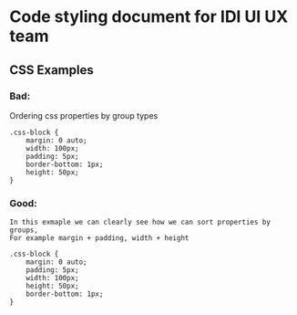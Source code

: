 # Code styling document for IDI UI UX team

## CSS Examples
### Bad:
Ordering css properties by group types
```
.css-block {
    margin: 0 auto;
    width: 100px;
    padding: 5px;
    border-bottom: 1px;
    height: 50px;
}
```

### Good:
```
In this exmaple we can clearly see how we can sort properties by groups,
For example margin + padding, width + height

.css-block {
    margin: 0 auto;
    padding: 5px;
    width: 100px;
    height: 50px;
    border-bottom: 1px;
}
```